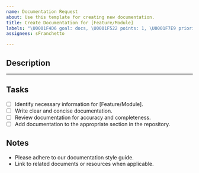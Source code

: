 ```yaml
---
name: Documentation Request
about: Use this template for creating new documentation.
title: Create Documentation for [Feature/Module]
labels: "\U0001F4D6 goal: docs, \U0001F522 points: 1, \U0001F7E9 priority: low"
assignees: sFranchetto

---
```


## Description
<!-- Briefly describe what new documentation needs to be created. -->
-----
## Tasks
- [ ] Identify necessary information for [Feature/Module].
- [ ] Write clear and concise documentation.
- [ ] Review documentation for accuracy and completeness.
- [ ] Add documentation to the appropriate section in the repository.

## Notes
- Please adhere to our documentation style guide.
- Link to related documents or resources when applicable.
